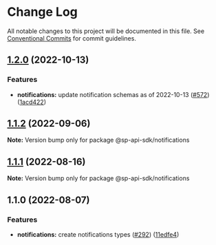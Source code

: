 # Change Log

All notable changes to this project will be documented in this file.
See [Conventional Commits](https://conventionalcommits.org) for commit guidelines.

## [1.2.0](https://github.com/bizon/selling-partner-api-sdk/compare/@sp-api-sdk/notifications@1.1.2...@sp-api-sdk/notifications@1.2.0) (2022-10-13)

### Features

* **notifications:** update notification schemas as of 2022-10-13 ([#572](https://github.com/bizon/selling-partner-api-sdk/issues/572)) ([1acd422](https://github.com/bizon/selling-partner-api-sdk/commit/1acd4229844f8eb19ab251987997cf362ff625d4))

## [1.1.2](https://github.com/bizon/selling-partner-api-sdk/compare/@sp-api-sdk/notifications@1.1.1...@sp-api-sdk/notifications@1.1.2) (2022-09-06)

**Note:** Version bump only for package @sp-api-sdk/notifications

## [1.1.1](https://github.com/bizon/selling-partner-api-sdk/compare/@sp-api-sdk/notifications@1.1.0...@sp-api-sdk/notifications@1.1.1) (2022-08-16)

**Note:** Version bump only for package @sp-api-sdk/notifications

## 1.1.0 (2022-08-07)

### Features

* **notifications:** create notifications types ([#292](https://github.com/bizon/selling-partner-api-sdk/issues/292)) ([11edfe4](https://github.com/bizon/selling-partner-api-sdk/commit/11edfe4306b9ce54aaba1fc17a8c177a5ef57bb8))
